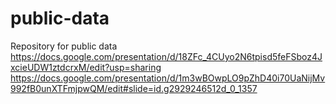 # public-data
Repository for public data
https://docs.google.com/presentation/d/18ZFc_4CUyo2N6tpisd5feFSboz4JxcieUDW1ztdcrxM/edit?usp=sharing
https://docs.google.com/presentation/d/1m3wBOwpLO9pZhD40i70UaNijMv992fB0unXTFmjpwQM/edit#slide=id.g2929246512d_0_1357
